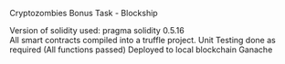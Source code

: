 Cryptozombies Bonus Task - Blockship

Version of solidity used: pragma solidity 0.5.16<br>
All smart contracts compiled into a truffle project.
Unit Testing done as required (All functions passed)
Deployed to local blockchain Ganache
